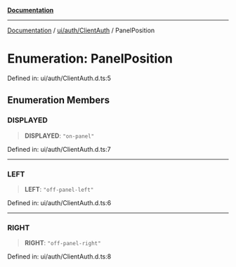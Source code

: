 [**Documentation**](../../../../index.md)

***

[Documentation](../../../../index.md) / [ui/auth/ClientAuth](../index.md) / PanelPosition

# Enumeration: PanelPosition

Defined in: ui/auth/ClientAuth.d.ts:5

## Enumeration Members

### DISPLAYED

> **DISPLAYED**: `"on-panel"`

Defined in: ui/auth/ClientAuth.d.ts:7

***

### LEFT

> **LEFT**: `"off-panel-left"`

Defined in: ui/auth/ClientAuth.d.ts:6

***

### RIGHT

> **RIGHT**: `"off-panel-right"`

Defined in: ui/auth/ClientAuth.d.ts:8
